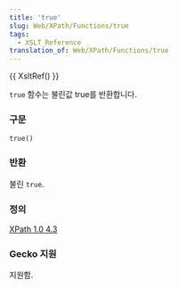 ```yaml
---
title: 'true'
slug: Web/XPath/Functions/true
tags:
  - XSLT_Reference
translation_of: Web/XPath/Functions/true
---
```

{{ XsltRef() }}

`true` 함수는 불린값 true를 반환합니다.

### 구문

```
true()
```

### 반환

불린 `true`.

### 정의

[XPath 1.0 4.3](http://www.w3.org/TR/xpath#function-true)

### Gecko 지원

지원함.
